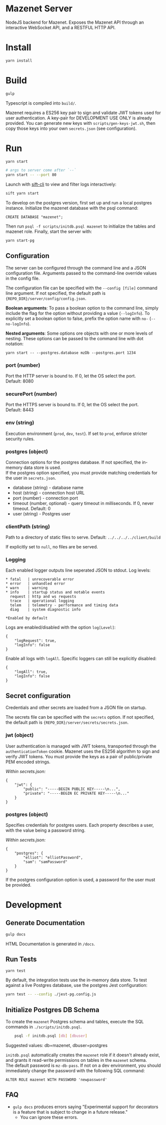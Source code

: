 # Mazenet Server
NodeJS backend for Mazenet. Exposes the Mazenet API through an interactive WebSocket API, and a RESTFUL HTTP API.

# Install
```bash
yarn install
```

# Build
```bash
gulp
```
Typescript is compiled into `build/`.

Mazenet requires a ES256 key pair to sign and validate JWT tokens used for user authentication. A key-pair for DEVELOPMENT USE ONLY is already provided. You can generate new keys with `scripts/gen-keys-jwt.sh`, then copy those keys into your own `secrets.json` (see configuration).

# Run
```bash
yarn start

# args to server come after `--`
yarn start -- --port 80
```

Launch with [sift-cli](https://www.npmjs.com/package/sift-cli) to view and filter logs interactively:
```bash
sift yarn start
```

To develop on the postgres version, first set up and run a local postgres instance. Initialize the mazenet database with the psql command:
```
CREATE DATABASE "mazenet";
```

Then run `psql -f scripts/initdb.psql mazenet` to initialize the tables and mazenet role.
Finally, start the server with:
```bash
yarn start-pg
```

## Configuration
The server can be configured through the command line and a JSON configuration file.
Arguments passed to the command-line override values in the config file.

The configuration file can be specified with the `--config [file]` command line argument.
If not specified, the default path is `{REPO_DIR}/server/config/config.json`.

**Boolean arguments**: To pass a boolean option to the command line, simply include the flag for the option without providing a value (`--logInfo`).
To explicitly set a boolean option to false, prefix the option name with `no-` (`--no-logInfo`).

**Nested arguments**: Some options ore objects with one or more levels of nesting. These options can be passed to the command line with dot notation:
```
yarn start -- --postgres.database mzDb --postgres.port 1234
```

### port (number)
Port the HTTP server is bound to. If 0, let the OS select the port.  
Default: 8080

### securePort (number)
Port the HTTPS server is bound to. If 0, let the OS select the port.  
Default: 8443

### env (string)
Execution environment (`prod`, `dev`, `test`).
If set to `prod`, enforce stricter security rules.

### postgres (object)
Connection options for the postgres database. If not specified, the in-memory data store is used.  
If the postgres option specified, you must provide matching credentials for the user in `secrets.json`.

 - database (string) - database name
 - host (string) - connection host URL
 - port (number) - connection port
 - timeout (number, optional) - query timeout in milliseconds. If 0, never timeout. Default: 0
 - user (string) - Postgres user

### clientPath (string)
Path to a directory of static files to serve.
Default: `../../../../client/build`

If explicitly set to `null`, no files are be served.

### Logging
Each enabled logger outputs line seperated JSON to stdout.
Log levels:
```
* fatal   | unrecoverable error
* error   | unhandled error
* warn    | warning
* info    | startup status and notable events
  request | http and ws requests
  trace   | operational logging
  telem   | telemetry - performance and timing data
  diag    | system diagnostic info

*Enabled by default
```

Logs are enabled/disabled with the option `log[Level]`:
```
{
	"logRequest": true,
	"logInfo": false
}
```

Enable all logs with `logAll`. Specific loggers can still be explicitly disabled:
```
{
	"logAll": true,
	"logInfo": false
}
```

## Secret configuration
Credentials and other secrets are loaded from a JSON file on startup.

The secrets file can be specified with the `secrets` option. If not specified, the default path is `{REPO_DIR}/server/secrets/secrets.json`.

### jwt (object)
User authentication is managed with JWT tokens, transported through the `authenticationToken` cookie. Mazenet uses the ES256 algorithm to sign and verify JWT tokens. You must provide the keys as a pair of public/private PEM encoded strings.

*Within secrets.json:*
```
{
	"jwt": {
		"public": "-----BEGIN PUBLIC KEY-----\n...",
		"private": "-----BEGIN EC PRIVATE KEY-----\n..."
	}
}
```

### postgres (object)
Specifies credentials for postgres users. Each property describes a user, with the value being a password string.

*Within secrets.json:*
```
{
	"postgres": {
		"elliot": "elliotPassword",
		"sam": "samPassword"
	}
}
```

If the postgres configuration option is used, a password for the user must be provided.

# Development

## Generate Documentation
```bash
gulp docs
```
HTML Documentation is generated in `/docs`.

## Run Tests
```bash
yarn test
```
By default, the integration tests use the in-memory data store. To test against a live Postgres database, use the postgres Jest configuration:
```bash
yarn test -- --config ./jest-pg.config.js
```

## Initialize Postgres DB Schema
To create the `mazenet` Postgres schema and tables, execute the SQL commands in `./scripts/initdb.psql`.
```bash
	psql -f initdb.psql [db] [dbuser]
```
Suggested values: db=mazenet, dbuser=postgres

`initdb.psql` automatically creates the `mazenet` role if it doesn't already exist, and grants it read-write permissions on tables in the `mazenet` schema.  
The default password is `mz-db-pass`. If not on a dev environment, you should immediately change the password with the following SQL command:
```
ALTER ROLE mazenet WITH PASSWORD 'newpassword'
```

## FAQ
 - `gulp docs` produces errors saying "Experimental support for decorators is a feature that is subject to change in a future release."
   - You can ignore these errors.


